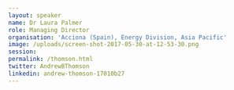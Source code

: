 ```yaml
---
layout: speaker
name: Dr Laura Palmer
role: Managing Director
organisation: 'Acciona (Spain), Energy Division, Asia Pacific'
image: /uploads/screen-shot-2017-05-30-at-12-53-30.png
session:
permalink: /thomson.html
twitter: AndrewBThomson
linkedin: andrew-thomson-17010b27
---
```

